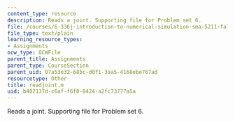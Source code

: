 ```yaml
---
content_type: resource
description: Reads a joint. Supporting file for Problem set 6.
file: /courses/6-336j-introduction-to-numerical-simulation-sma-5211-fall-2003/b402137dc6aff6f08424a2fc73777a5a_readjoint.m
file_type: text/plain
learning_resource_types:
- Assignments
ocw_type: OCWFile
parent_title: Assignments
parent_type: CourseSection
parent_uid: 07a53e32-68bc-d0f1-3aa5-4168ebe767ad
resourcetype: Other
title: readjoint.m
uid: b402137d-c6af-f6f0-8424-a2fc73777a5a
---
```

Reads a joint. Supporting file for Problem set 6.

